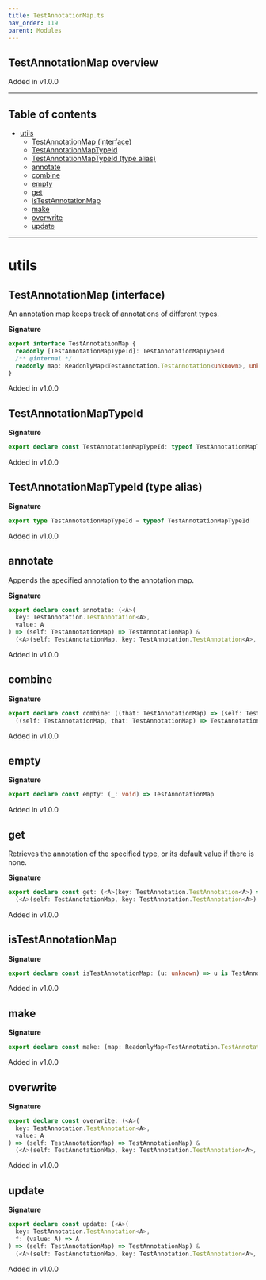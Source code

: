 ```yaml
---
title: TestAnnotationMap.ts
nav_order: 119
parent: Modules
---
```


## TestAnnotationMap overview

Added in v1.0.0

---

<h2 class="text-delta">Table of contents</h2>

- [utils](#utils)
  - [TestAnnotationMap (interface)](#testannotationmap-interface)
  - [TestAnnotationMapTypeId](#testannotationmaptypeid)
  - [TestAnnotationMapTypeId (type alias)](#testannotationmaptypeid-type-alias)
  - [annotate](#annotate)
  - [combine](#combine)
  - [empty](#empty)
  - [get](#get)
  - [isTestAnnotationMap](#istestannotationmap)
  - [make](#make)
  - [overwrite](#overwrite)
  - [update](#update)

---

# utils

## TestAnnotationMap (interface)

An annotation map keeps track of annotations of different types.

**Signature**

```ts
export interface TestAnnotationMap {
  readonly [TestAnnotationMapTypeId]: TestAnnotationMapTypeId
  /** @internal */
  readonly map: ReadonlyMap<TestAnnotation.TestAnnotation<unknown>, unknown>
}
```

Added in v1.0.0

## TestAnnotationMapTypeId

**Signature**

```ts
export declare const TestAnnotationMapTypeId: typeof TestAnnotationMapTypeId
```

Added in v1.0.0

## TestAnnotationMapTypeId (type alias)

**Signature**

```ts
export type TestAnnotationMapTypeId = typeof TestAnnotationMapTypeId
```

Added in v1.0.0

## annotate

Appends the specified annotation to the annotation map.

**Signature**

```ts
export declare const annotate: (<A>(
  key: TestAnnotation.TestAnnotation<A>,
  value: A
) => (self: TestAnnotationMap) => TestAnnotationMap) &
  (<A>(self: TestAnnotationMap, key: TestAnnotation.TestAnnotation<A>, value: A) => TestAnnotationMap)
```

Added in v1.0.0

## combine

**Signature**

```ts
export declare const combine: ((that: TestAnnotationMap) => (self: TestAnnotationMap) => TestAnnotationMap) &
  ((self: TestAnnotationMap, that: TestAnnotationMap) => TestAnnotationMap)
```

Added in v1.0.0

## empty

**Signature**

```ts
export declare const empty: (_: void) => TestAnnotationMap
```

Added in v1.0.0

## get

Retrieves the annotation of the specified type, or its default value if
there is none.

**Signature**

```ts
export declare const get: (<A>(key: TestAnnotation.TestAnnotation<A>) => (self: TestAnnotationMap) => A) &
  (<A>(self: TestAnnotationMap, key: TestAnnotation.TestAnnotation<A>) => A)
```

Added in v1.0.0

## isTestAnnotationMap

**Signature**

```ts
export declare const isTestAnnotationMap: (u: unknown) => u is TestAnnotationMap
```

Added in v1.0.0

## make

**Signature**

```ts
export declare const make: (map: ReadonlyMap<TestAnnotation.TestAnnotation<unknown>, unknown>) => TestAnnotationMap
```

Added in v1.0.0

## overwrite

**Signature**

```ts
export declare const overwrite: (<A>(
  key: TestAnnotation.TestAnnotation<A>,
  value: A
) => (self: TestAnnotationMap) => TestAnnotationMap) &
  (<A>(self: TestAnnotationMap, key: TestAnnotation.TestAnnotation<A>, value: A) => TestAnnotationMap)
```

Added in v1.0.0

## update

**Signature**

```ts
export declare const update: (<A>(
  key: TestAnnotation.TestAnnotation<A>,
  f: (value: A) => A
) => (self: TestAnnotationMap) => TestAnnotationMap) &
  (<A>(self: TestAnnotationMap, key: TestAnnotation.TestAnnotation<A>, f: (value: A) => A) => TestAnnotationMap)
```

Added in v1.0.0
